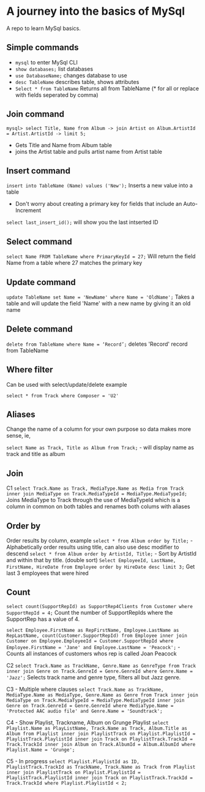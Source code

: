 # A journey into the basics of MySql

A repo to learn MySql basics.

## Simple commands

* `mysql` to enter MySql CLI
* `show databases;` list databases
* `use DatabaseName;` changes database to use
* `desc TableName` describes table, shows attributes
* `Select * from TableName` Returns all from TableName (* for all or replace with fields seperated by comma)

## Join command
`mysql> select Title, Name from Album
    -> join Artist on Album.ArtistId = Artist.ArtistId
    -> limit 5;`

* Gets Title and Name from Album table
* joins the Artist table and pulls artist name from Artist table

## Insert command
`insert into TableName (Name) values ('New');` Inserts a new value into a table

* Don't worry about creating a primary key for fields that include an Auto-Increment 

`select last_insert_id();` will show you the last intserted ID

## Select command
`select Name FROM TableName where PrimaryKeyId = 27;` Will return the field Name from a table where 27 matches the primary key


## Update command
`update TableName set Name = 'NewName' where Name = 'OldName';` Takes a table and will update the field 'Name' with a new name by giving it an old name

## Delete command
`delete from TableName where Name = ‘Record’;` deletes 'Record' record from TableName

## Where filter
Can be used with select/update/delete example

`select * from Track where Composer = 'U2'`

## Aliases
Change the name of a column for your own purpose so data makes more sense, ie,

`select Name as Track, Title as Album from Track;` - will display name as track and title as album

## Join
C1
`select Track.Name as Track, MediaType.Name as Media from Track inner join MediaType on Track.MediaTypeId = MediaType.MediaTypeId;`
Joins MediaType to Track through the use of MediaTypeId which is a column in common on both tables and renames both colums with aliases

## Order by
Order results by column, example
`select * from Album order by Title;` - Alphabetically order results using title, can also use desc modifier to descend
`select * from Album order by ArtistId, Title;` - Sort by ArtistId and within that by title. (double sort)
`Select EmployeeId, LastName, FirstName, HireDate from Employee order by HireDate desc limit 3;` Get last 3 employees that were hired

## Count
`select count(SupportRepId) as SupportRep4Clients from Customer where SupportRepId = 4;` Count the number of SupportRepIds where the SupportRep has a value of 4.

`select Employee.FirstName as RepFirstName, Employee.LastName as RepLastName, count(Customer.SupportRepId) from Employee inner join Customer on Employee.EmployeeId = Customer.SupportRepId where Employee.FirstName = 'Jane' and Employee.LastName = 'Peacock';` - Counts all instances of customers whos rep is called Joan Peacock

C2
`select Track.Name as TrackName, Genre.Name as GenreType from Track inner join Genre on Track.GenreId = Genre.GenreId where Genre.Name = 'Jazz';`
Selects track name and genre type, filters all but Jazz genre.

C3 - Multiple where clauses
`select Track.Name as TrackName, MediaType.Name as MediaType, Genre.Name as Genre from Track inner join MediaType on Track.MediaTypeId = MediaType.MediaTypeId inner join Genre on Track.GenreId = Genre.GenreId where MediaType.Name = 'Protected AAC audio file' and Genre.Name = 'Soundtrack';`

C4 - Show Playlist, Trackname, Album on Grunge Playlist
`select Playlist.Name as PlayListName, Track.Name as Track, Album.Title as Album from Playlist inner join PlaylistTrack on Playlist.PlaylistId = PlaylistTrack.PlaylistId inner join Track on PlaylistTrack.TrackId = Track.TrackId inner join Album on Track.AlbumId = Album.AlbumId where Playlist.Name = 'Grunge';`

C5 - In progress
`select Playlist.PlaylistId as ID, PlaylistTrack.TrackId as TrackName, Track.Name as Track from Playlist inner join PlaylistTrack on Playlist.PlaylistId = PlaylistTrack.PlaylistId inner join Track on PlaylistTrack.TrackId = Track.TrackId where Playlist.PlaylistId < 2;`
